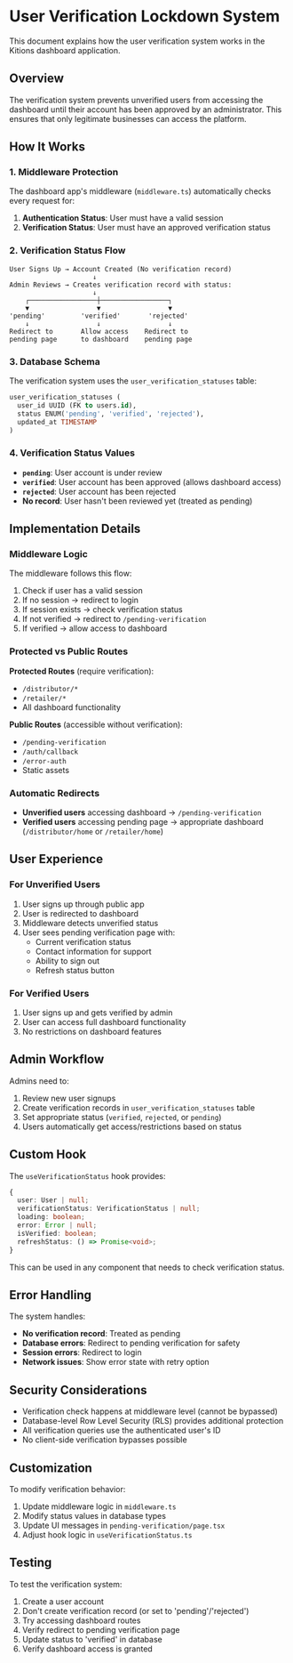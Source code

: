 # User Verification Lockdown System

This document explains how the user verification system works in the Kitions dashboard application.

## Overview

The verification system prevents unverified users from accessing the dashboard until their account has been approved by an administrator. This ensures that only legitimate businesses can access the platform.

## How It Works

### 1. Middleware Protection

The dashboard app's middleware (`middleware.ts`) automatically checks every request for:

1. **Authentication Status**: User must have a valid session
2. **Verification Status**: User must have an approved verification status

### 2. Verification Status Flow

```
User Signs Up → Account Created (No verification record)
                     ↓
Admin Reviews → Creates verification record with status:
                     ↓
    ┌─────────────────┼─────────────────┐
    ▼                 ▼                 ▼
'pending'         'verified'       'rejected'
    ↓                 ↓                 ↓
Redirect to       Allow access    Redirect to
pending page      to dashboard    pending page
```

### 3. Database Schema

The verification system uses the `user_verification_statuses` table:

```sql
user_verification_statuses (
  user_id UUID (FK to users.id),
  status ENUM('pending', 'verified', 'rejected'),
  updated_at TIMESTAMP
)
```

### 4. Verification Status Values

- **`pending`**: User account is under review
- **`verified`**: User account has been approved (allows dashboard access)
- **`rejected`**: User account has been rejected
- **No record**: User hasn't been reviewed yet (treated as pending)

## Implementation Details

### Middleware Logic

The middleware follows this flow:

1. Check if user has a valid session
2. If no session → redirect to login
3. If session exists → check verification status
4. If not verified → redirect to `/pending-verification`
5. If verified → allow access to dashboard

### Protected vs Public Routes

**Protected Routes** (require verification):
- `/distributor/*`
- `/retailer/*`
- All dashboard functionality

**Public Routes** (accessible without verification):
- `/pending-verification`
- `/auth/callback`
- `/error-auth`
- Static assets

### Automatic Redirects

- **Unverified users** accessing dashboard → `/pending-verification`
- **Verified users** accessing pending page → appropriate dashboard (`/distributor/home` or `/retailer/home`)

## User Experience

### For Unverified Users

1. User signs up through public app
2. User is redirected to dashboard
3. Middleware detects unverified status
4. User sees pending verification page with:
   - Current verification status
   - Contact information for support
   - Ability to sign out
   - Refresh status button

### For Verified Users

1. User signs up and gets verified by admin
2. User can access full dashboard functionality
3. No restrictions on dashboard features

## Admin Workflow

Admins need to:

1. Review new user signups
2. Create verification records in `user_verification_statuses` table
3. Set appropriate status (`verified`, `rejected`, or `pending`)
4. Users automatically get access/restrictions based on status

## Custom Hook

The `useVerificationStatus` hook provides:

```typescript
{
  user: User | null;
  verificationStatus: VerificationStatus | null;
  loading: boolean;
  error: Error | null;
  isVerified: boolean;
  refreshStatus: () => Promise<void>;
}
```

This can be used in any component that needs to check verification status.

## Error Handling

The system handles:

- **No verification record**: Treated as pending
- **Database errors**: Redirect to pending verification for safety
- **Session errors**: Redirect to login
- **Network issues**: Show error state with retry option

## Security Considerations

- Verification check happens at middleware level (cannot be bypassed)
- Database-level Row Level Security (RLS) provides additional protection
- All verification queries use the authenticated user's ID
- No client-side verification bypasses possible

## Customization

To modify verification behavior:

1. Update middleware logic in `middleware.ts`
2. Modify status values in database types
3. Update UI messages in `pending-verification/page.tsx`
4. Adjust hook logic in `useVerificationStatus.ts`

## Testing

To test the verification system:

1. Create a user account
2. Don't create verification record (or set to 'pending'/'rejected')
3. Try accessing dashboard routes
4. Verify redirect to pending verification page
5. Update status to 'verified' in database
6. Verify dashboard access is granted 